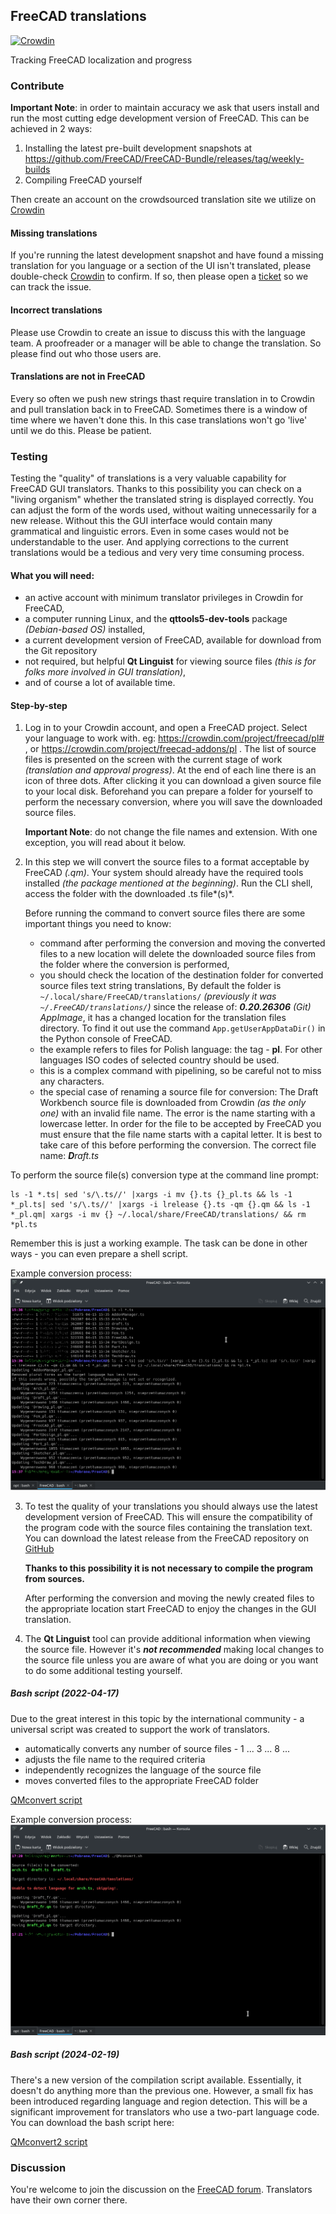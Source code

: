 ## FreeCAD translations

[![Crowdin](https://d322cqt584bo4o.cloudfront.net/freecad/localized.svg)](https://crowdin.com/project/freecad)

Tracking FreeCAD localization and progress

### Contribute

**Important Note**: in order to maintain accuracy we ask that users install and run the most cutting edge development version of FreeCAD. This can be achieved in 2 ways:

1. Installing the latest pre-built development snapshots at https://github.com/FreeCAD/FreeCAD-Bundle/releases/tag/weekly-builds
2. Compiling FreeCAD yourself

Then create an account on the crowdsourced translation site we utilize on [Crowdin](https://crowdin.com/project/freecad)


#### Missing translations

If you're running the latest development snapshot and have found a missing translation for you language or a section of the UI isn't translated, please double-check [Crowdin](https://crowdin.com/project/freecad) to confirm. If so, then please open a [ticket](https://github.com/FreeCAD/FreeCAD-translations/issues) so we can track the issue.

#### Incorrect translations

Please use Crowdin to create an issue to discuss this with the language team. A proofreader or a manager will be able to change the translation. So please find out who those users are.

#### Translations are not in FreeCAD

Every so often we push new strings thast require translation in to Crowdin and pull translation back in to FreeCAD. Sometimes there is a window of time where we haven't done this. In this case translations won't go 'live' until we do this. Please be patient.

### Testing

Testing the "quality" of translations is a very valuable capability for FreeCAD GUI translators.
Thanks to this possibility you can check on a "living organism" whether the translated string is displayed correctly. You can adjust the form of the words used, without waiting unnecessarily for a new release.
Without this the GUI interface would contain many grammatical and linguistic errors. Even in some cases would not be understandable to the user. And applying corrections to the current translations would be a tedious and very very time consuming process.

#### What you will need:
- an active account with minimum translator privileges in Crowdin for FreeCAD,
- a computer running Linux, and the **qttools5-dev-tools** package *(Debian-based OS)* installed,
- a current development version of FreeCAD, available for download from the Git repository
- not required, but helpful **Qt Linguist** for viewing source files *(this is for folks more involved in GUI translation)*,
- and of course a lot of available time.

#### Step-by-step
1. Log in to your Crowdin account, and open a FreeCAD project.
Select your language to work with.
eg: https://crowdin.com/project/freecad/pl# , or https://crowdin.com/project/freecad-addons/pl .
The list of source files is presented on the screen with the current stage of work *(translation and approval progress)*.
At the end of each line there is an icon of three dots. After clicking it you can download a given source file to your local disk.
Beforehand you can prepare a folder for yourself to perform the necessary conversion, where you will save the downloaded source files.

    **Important Note**: do not change the file names and extension. With one exception, you will read about it below.

2. In this step we will convert the source files to a format acceptable by FreeCAD *(.qm)*. Your system should already have the required tools installed *(the package mentioned at the beginning)*.
Run the CLI shell, access the folder with the downloaded .ts file*(s)*.

    Before running the command to convert source files there are some important things you need to know:
    - command after performing the conversion and moving the converted files to a new location will delete the downloaded source files from the folder where the conversion is performed,
    - you should check the location of the destination folder for converted source files text string translations,
By default the folder is ` ~/.local/share/FreeCAD/translations/` *(previously it was ` ~/.FreeCAD/translations/`)*
since the release of: ***0.20.26306** (Git) AppImage*, it has a changed location for the translation files directory. To find it out use the command `App.getUserAppDataDir()` in the Python console of FreeCAD.
    - the example refers to files for Polish language: the tag - **pl**. 
For other languages ISO codes of selected country should be used.
    - this is a complex command with pipelining, so be careful not to miss any characters.
    - the special case of renaming a source file for conversion:
        The Draft Workbench source file is downloaded from Crowdin *(as the only one)* with an invalid file name. The error is the name starting with a lowercase letter. In order for the file to be accepted by FreeCAD you must ensure that the file name starts with a capital letter. It is best to take care of this before performing the conversion. The correct file name: ***D**raft.ts*

To perform the source file(s) conversion type at the command line prompt:
```
ls -1 *.ts| sed 's/\.ts//' |xargs -i mv {}.ts {}_pl.ts && ls -1 *_pl.ts| sed 's/\.ts//' |xargs -i lrelease {}.ts -qm {}.qm && ls -1 *_pl.qm| xargs -i mv {} ~/.local/share/FreeCAD/translations/ && rm *pl.ts
```
Remember this is just a working example. The task can be done in other ways - you can even prepare a shell script.

   Example conversion process:
   ![console](cli-konwersja.png)
   
3. To test the quality of your translations you should always use the latest development version of FreeCAD. This will ensure the compatibility of the program code with the source files containing the translation text.
You can download the latest release from the FreeCAD repository on [GitHub](https://github.com/FreeCAD/FreeCAD-Bundle/releases/tag/weekly-builds)

    **Thanks to this possibility it is not necessary to compile the program from sources.**

    After performing the conversion and moving the newly created files to the appropriate location start FreeCAD to enjoy the changes in the GUI translation.

4. The **Qt Linguist** tool can provide additional information when viewing the source file. However it's ***not recommended*** making local changes to the source file unless you are aware of what you are doing or you want to do some additional testing yourself.

 ##### Bash script  *(2022-04-17)*
   Due to the great interest in this topic by the international community - a universal script was created to support the work of translators.

   - automatically converts any number of source files - 1 ... 3 ... 8 ...
   - adjusts the file name to the required criteria
   - independently recognizes the language of the source file
   - moves converted files to the appropriate FreeCAD folder

   [QMconvert script](QMconvert.sh)

   Example conversion process:
   ![console](QMconvert.png)
   
 ##### Bash script  *(2024-02-19)*
   There's a new version of the compilation script available. Essentially, it doesn't do anything more than the previous one. However, a small fix has been introduced regarding language and region detection. This will be a significant improvement for translators who use a two-part language code.
   You can download the bash script here:
   
   [QMconvert2 script](https://github.com/kaktusus/FreeCAD-translators-tools/blob/main/README.md)
    
### Discussion
You're welcome to join the discussion on the [FreeCAD forum](https://forum.freecad.org/viewforum.php?style=4&f=45). Translators have their own corner there.

